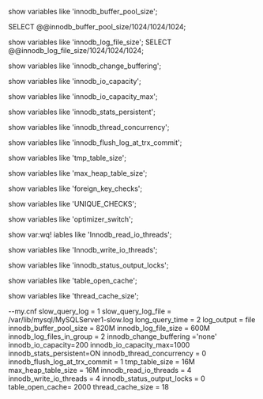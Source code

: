 show variables like 'innodb_buffer_pool_size';

SELECT @@innodb_buffer_pool_size/1024/1024/1024;


show variables like 'innodb_log_file_size';
SELECT @@innodb_log_file_size/1024/1024/1024;

show variables like 'innodb_change_buffering';

show variables like 'innodb_io_capacity';

show variables like 'innodb_io_capacity_max';

show variables like 'innodb_stats_persistent';

show variables like 'innodb_thread_concurrency';

show variables like 'innodb_flush_log_at_trx_commit';

show variables like 'tmp_table_size';

show variables like 'max_heap_table_size';

show variables like 'foreign_key_checks';

show variables like 'UNIQUE_CHECKS';

show variables like 'optimizer_switch';

show var:wq!
iables like 'Innodb_read_io_threads';

show variables like 'Innodb_write_io_threads';

show variables like 'innodb_status_output_locks';

show variables like 'table_open_cache';

show variables like 'thread_cache_size';

--my.cnf
slow_query_log = 1
slow_query_log_file = /var/lib/mysql/MySQLServer1-slow.log
long_query_time = 2
log_output = file
innodb_buffer_pool_size = 820M
innodb_log_file_size = 600M
innodb_log_files_in_group = 2
innodb_change_buffering ='none'
innodb_io_capacity=200
innodb_io_capacity_max=1000
innodb_stats_persistent=ON
innodb_thread_concurrency = 0
innodb_flush_log_at_trx_commit = 1
tmp_table_size = 16M
max_heap_table_size = 16M
innodb_read_io_threads = 4
innodb_write_io_threads = 4
innodb_status_output_locks = 0
table_open_cache= 2000
thread_cache_size = 18
